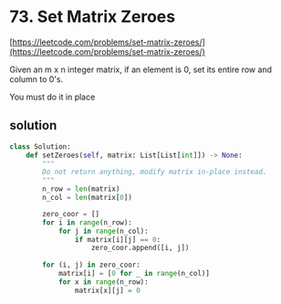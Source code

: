 # 73. Set Matrix Zeroes
[https://leetcode.com/problems/set-matrix-zeroes/](https://leetcode.com/problems/set-matrix-zeroes/)

Given an m x n integer matrix, if an element is 0, set its entire row and column to 0's.

You must do it in place

## solution

```python
class Solution:
    def setZeroes(self, matrix: List[List[int]]) -> None:
        """
        Do not return anything, modify matrix in-place instead.
        """
        n_row = len(matrix)
        n_col = len(matrix[0])

        zero_coor = []
        for i in range(n_row):
            for j in range(n_col):
                if matrix[i][j] == 0:
                    zero_coor.append([i, j])
        
        for (i, j) in zero_coor:
            matrix[i] = [0 for _ in range(n_col)]
            for x in range(n_row):
                matrix[x][j] = 0
```
